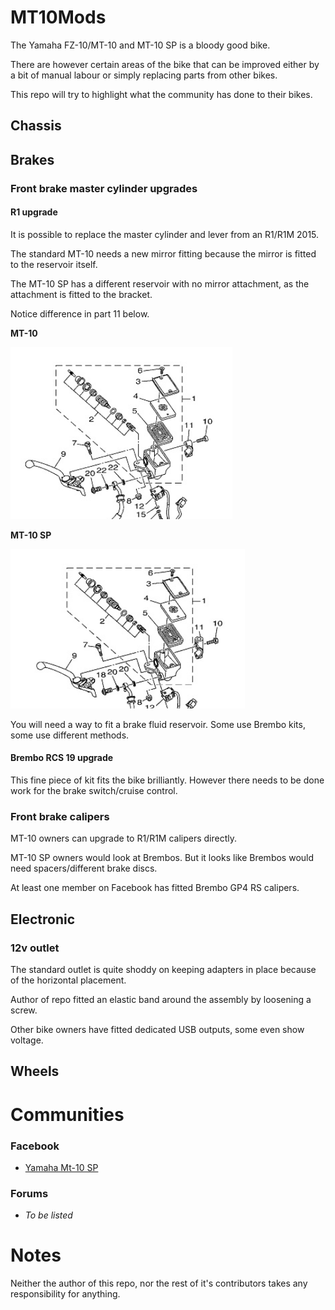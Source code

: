 # MT10Mods

The Yamaha FZ-10/MT-10 and MT-10 SP is a bloody good bike. 

There are however certain areas of the bike that can be improved either by a bit of manual labour or simply replacing parts from other bikes.

This repo will try to highlight what the community has done to their bikes.

## Chassis

## Brakes

### Front brake master cylinder upgrades

#### R1 upgrade
It is possible to replace the master cylinder and lever from an R1/R1M 2015.

The standard MT-10 needs a new mirror fitting because the mirror is fitted to the reservoir itself.

The MT-10 SP has a different reservoir with no mirror attachment, as the attachment is fitted to the bracket.

Notice difference in part 11 below.

**MT-10**

![MT-10 Standard](graphics/mt-10-diagram-brake-mirror.png)

**MT-10 SP**

![MT-10 SP](graphics/mt-10-sp-diagram-brake-mirror.png)


You will need a way to fit a brake fluid reservoir. Some use Brembo kits, some use different methods.

#### Brembo RCS 19 upgrade
This fine piece of kit fits the bike brilliantly. However there needs to be done work for the brake switch/cruise control.

### Front brake calipers

MT-10 owners can upgrade to R1/R1M calipers directly.

MT-10 SP owners would look at Brembos. But it looks like Brembos would need spacers/different brake discs.

At least one member on Facebook has fitted Brembo GP4 RS calipers.


## Electronic

### 12v outlet
The standard outlet is quite shoddy on keeping adapters in place because of the horizontal placement.

Author of repo fitted an elastic band around the assembly by loosening a screw.

Other bike owners have fitted dedicated USB outputs, some even show voltage.

## Wheels

# Communities

### Facebook
- [Yamaha Mt-10 SP](https://www.facebook.com/groups/448128215576782/)

### Forums
- *To be listed*

# Notes

Neither the author of this repo, nor the rest of it's contributors takes any responsibility for anything. 